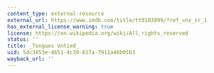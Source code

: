 ```yaml
---
content_type: external-resource
external_url: https://www.imdb.com/title/tt0103099/?ref_=nv_sr_1
has_external_license_warning: true
license: https://en.wikipedia.org/wiki/All_rights_reserved
status: ''
title: _Tongues Untied_
uid: 5dc3853e-4651-4c39-817a-7911a46b01b3
wayback_url: ''
---
```


